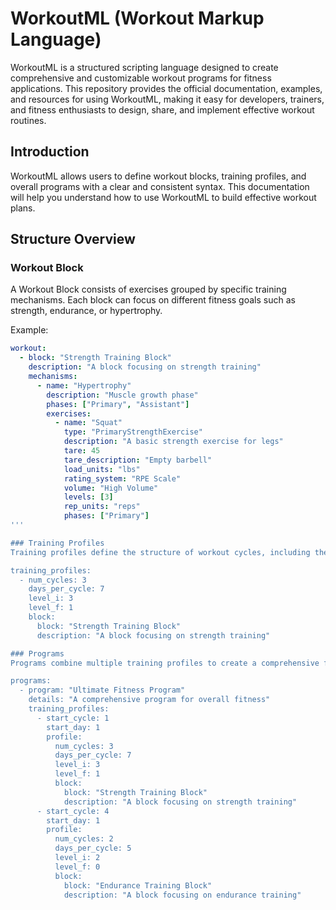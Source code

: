 # WorkoutML (Workout Markup Language)

WorkoutML is a structured scripting language designed to create comprehensive and customizable workout programs for fitness applications. This repository provides the official documentation, examples, and resources for using WorkoutML, making it easy for developers, trainers, and fitness enthusiasts to design, share, and implement effective workout routines.

## Introduction

WorkoutML allows users to define workout blocks, training profiles, and overall programs with a clear and consistent syntax. This documentation will help you understand how to use WorkoutML to build effective workout plans.

## Structure Overview

### Workout Block

A Workout Block consists of exercises grouped by specific training mechanisms. Each block can focus on different fitness goals such as strength, endurance, or hypertrophy.

Example:
```yaml
workout:
  - block: "Strength Training Block"
    description: "A block focusing on strength training"
    mechanisms:
      - name: "Hypertrophy"
        description: "Muscle growth phase"
        phases: ["Primary", "Assistant"]
        exercises:
          - name: "Squat"
            type: "PrimaryStrengthExercise"
            description: "A basic strength exercise for legs"
            tare: 45
            tare_description: "Empty barbell"
            load_units: "lbs"
            rating_system: "RPE Scale"
            volume: "High Volume"
            levels: [3]
            rep_units: "reps"
            phases: ["Primary"]
'''

### Training Profiles
Training profiles define the structure of workout cycles, including the number of cycles, days per cycle, and intensity levels.

training_profiles:
  - num_cycles: 3
    days_per_cycle: 7
    level_i: 3
    level_f: 1
    block:
      block: "Strength Training Block"
      description: "A block focusing on strength training"

### Programs
Programs combine multiple training profiles to create a comprehensive fitness plan.

programs:
  - program: "Ultimate Fitness Program"
    details: "A comprehensive program for overall fitness"
    training_profiles:
      - start_cycle: 1
        start_day: 1
        profile:
          num_cycles: 3
          days_per_cycle: 7
          level_i: 3
          level_f: 1
          block:
            block: "Strength Training Block"
            description: "A block focusing on strength training"
      - start_cycle: 4
        start_day: 1
        profile:
          num_cycles: 2
          days_per_cycle: 5
          level_i: 2
          level_f: 0
          block:
            block: "Endurance Training Block"
            description: "A block focusing on endurance training"
